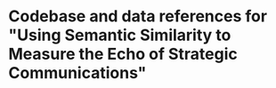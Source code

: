 # Codebase and data references for "Using Semantic Similarity to Measure the Echo of Strategic Communications"
